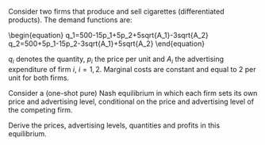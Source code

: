 Consider two firms that produce and sell cigarettes (differentiated products). The demand functions are:

\begin{equation}
q_1=500-15p_1+5p_2+5sqrt{A_1}-3sqrt{A_2}
q_2=500+5p_1-15p_2-3sqrt{A_1}+5sqrt{A_2}
\end{equation}

$q_i$ denotes the quantity, $p_i$ the price per unit and $A_i$ the advertising expenditure of firm $i$, $i=1,2$. 
Marginal costs are constant and equal to 2 per unit for both firms. 

Consider a (one-shot pure) Nash equilibrium in which each firm sets its own price and advertising level, conditional on the price and advertising level of the competing firm. 

Derive the prices, advertising levels, quantities and profits in this equilibrium. 
